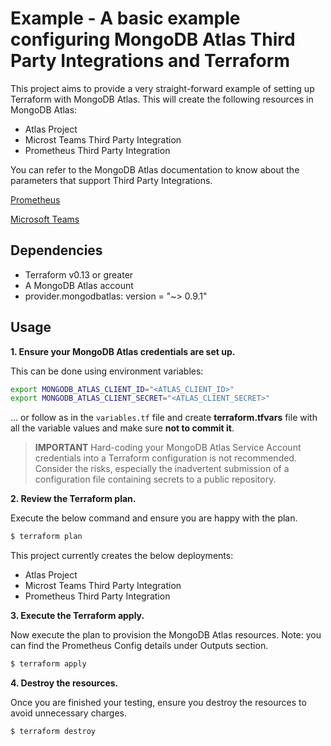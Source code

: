 # Example - A basic example configuring MongoDB Atlas Third Party Integrations and Terraform

This project aims to provide a very straight-forward example of setting up Terraform with MongoDB Atlas. This will create the following resources in MongoDB Atlas:

- Atlas Project
- Microst Teams Third Party Integration
- Prometheus Third Party Integration


You can refer to the MongoDB Atlas documentation to know about the parameters that support Third Party Integrations.

[Prometheus](https://www.mongodb.com/docs/atlas/tutorial/prometheus-integration/#std-label-httpsd-prometheus-config)

[Microsoft Teams](https://www.mongodb.com/docs/atlas/tutorial/integrate-msft-teams/)

## Dependencies

* Terraform v0.13 or greater
* A MongoDB Atlas account 
* provider.mongodbatlas: version = "~> 0.9.1"

## Usage

**1\. Ensure your MongoDB Atlas credentials are set up.**

This can be done using environment variables:

```bash
export MONGODB_ATLAS_CLIENT_ID="<ATLAS_CLIENT_ID>"
export MONGODB_ATLAS_CLIENT_SECRET="<ATLAS_CLIENT_SECRET>"
```

... or follow as in the `variables.tf` file and create **terraform.tfvars** file with all the variable values and make sure **not to commit it**.


> **IMPORTANT** Hard-coding your MongoDB Atlas Service Account credentials into a Terraform configuration is not recommended. Consider the risks, especially the inadvertent submission of a configuration file containing secrets to a public repository.

**2\. Review the Terraform plan.**

Execute the below command and ensure you are happy with the plan.

``` bash
$ terraform plan
```

This project currently creates the below deployments:

- Atlas Project
- Microst Teams Third Party Integration
- Prometheus Third Party Integration

**3\. Execute the Terraform apply.**

Now execute the plan to provision the MongoDB Atlas resources. 
Note: you can find the Prometheus Config details under Outputs section. 

``` bash
$ terraform apply
```

**4\. Destroy the resources.**

Once you are finished your testing, ensure you destroy the resources to avoid unnecessary charges.

``` bash
$ terraform destroy
```

